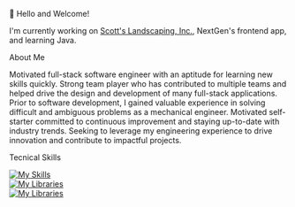 👋 Hello and Welcome!

I'm currently working on [Scott's Landscaping, Inc.](https://github.com/cbowman422/scottslandscaping), NextGen's frontend app, and learning Java.

About Me

Motivated full-stack software engineer with an aptitude for learning new skills quickly. Strong team player who has contributed to multiple teams and helped drive the design and development of many full-stack applications. Prior to software development, I gained valuable experience in solving difficult and ambiguous problems as a mechanical engineer. Motivated self-starter committed to continuous improvement and staying up-to-date with industry trends. Seeking to leverage my engineering experience to drive innovation and contribute to impactful projects.

Tecnical Skills

[![My Skills](https://skillicons.dev/icons?i=js,py,java,ts,html,css,wordpress,webflow)](https://skillicons.dev) <br />
[![My Libraries](https://skillicons.dev/icons?i=react,next,express,django,flask,figma)](https://skillicons.dev) <br />
[![My Libraries](https://skillicons.dev/icons?i=aws,postgres,mongodb)](https://skillicons.dev) <br />

<!--
## Github Stats
<p>&nbsp;<img align="center" src="https://github-readme-stats.vercel.app/api?username=cbowman422&show_icons=true&theme=dark&title_color=bdbdbd&text_color=bdbdbd&locale=en" alt="cbowman422" /></p>
-->

